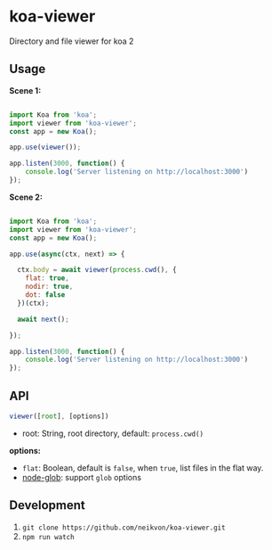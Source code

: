 # koa-viewer
Directory and file viewer for koa 2


## Usage

**Scene 1:**
```js

import Koa from 'koa';
import viewer from 'koa-viewer';
const app = new Koa();

app.use(viewer());

app.listen(3000, function() {
    console.log('Server listening on http://localhost:3000')
});

```

**Scene 2:**
```js

import Koa from 'koa';
import viewer from 'koa-viewer';
const app = new Koa();

app.use(async(ctx, next) => {

  ctx.body = await viewer(process.cwd(), {
    flat: true,
    nodir: true,
    dot: false
  })(ctx);

  await next();

});

app.listen(3000, function() {
    console.log('Server listening on http://localhost:3000')
});

```

## API

```js
viewer([root], [options])
```

- root: String, root directory, default: `process.cwd()`

**options:**

- `flat`: Boolean, default is `false`, when `true`, list files in the flat way.
- [node-glob](https://github.com/isaacs/node-glob): support `glob` options



## Development

1. `git clone https://github.com/neikvon/koa-viewer.git`
3. `npm run watch`

